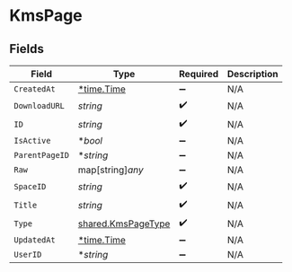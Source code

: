 # KmsPage


## Fields

| Field                                                           | Type                                                            | Required                                                        | Description                                                     |
| --------------------------------------------------------------- | --------------------------------------------------------------- | --------------------------------------------------------------- | --------------------------------------------------------------- |
| `CreatedAt`                                                     | [*time.Time](https://pkg.go.dev/time#Time)                      | :heavy_minus_sign:                                              | N/A                                                             |
| `DownloadURL`                                                   | *string*                                                        | :heavy_check_mark:                                              | N/A                                                             |
| `ID`                                                            | *string*                                                        | :heavy_check_mark:                                              | N/A                                                             |
| `IsActive`                                                      | **bool*                                                         | :heavy_minus_sign:                                              | N/A                                                             |
| `ParentPageID`                                                  | **string*                                                       | :heavy_minus_sign:                                              | N/A                                                             |
| `Raw`                                                           | map[string]*any*                                                | :heavy_minus_sign:                                              | N/A                                                             |
| `SpaceID`                                                       | *string*                                                        | :heavy_check_mark:                                              | N/A                                                             |
| `Title`                                                         | *string*                                                        | :heavy_check_mark:                                              | N/A                                                             |
| `Type`                                                          | [shared.KmsPageType](../../../pkg/models/shared/kmspagetype.md) | :heavy_check_mark:                                              | N/A                                                             |
| `UpdatedAt`                                                     | [*time.Time](https://pkg.go.dev/time#Time)                      | :heavy_minus_sign:                                              | N/A                                                             |
| `UserID`                                                        | **string*                                                       | :heavy_minus_sign:                                              | N/A                                                             |